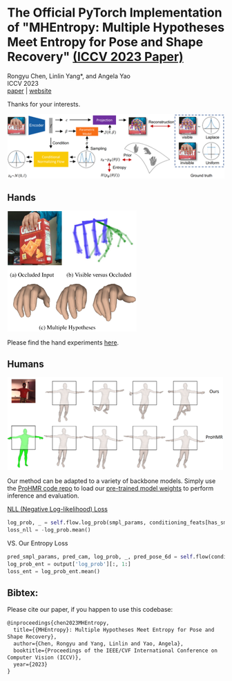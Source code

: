 # The Official PyTorch Implementation of "MHEntropy: Multiple Hypotheses Meet Entropy for Pose and Shape Recovery" [(ICCV 2023 Paper)]()

Rongyu Chen, Linlin Yang*, and Angela Yao<br>
ICCV 2023<br>
[paper](https://openaccess.thecvf.com/content/ICCV2023/papers/Chen_MHEntropy_Entropy_Meets_Multiple_Hypotheses_for_Pose_and_Shape_Recovery_ICCV_2023_paper.pdf) | [website](https://gloryyrolg.github.io/MHEntropy/)

Thanks for your interests.

[<img src="./assets/framework.png" width="800"/>]()

## Hands

[<img src="./assets/teaser.png" width="300"/>]()

Please find the hand experiments [here](https://github.com/GloryyrolG/MHEntropy/blob/master/hand/README.md).

## Humans

[<img src="./assets/humans.png" width="500"/>]()

Our method can be adapted to a variety of backbone models. Simply use the [ProHMR code repo](https://github.com/nkolot/ProHMR/tree/master) to load our [pre-trained model weights](https://drive.google.com/file/d/19gaxHvpTB5f6ojYECSc8uXXdLtghTxGC/view?usp=sharing) to perform inference and evaluation.

[NLL (Negative Log-likelihood) Loss](https://github.com/nkolot/ProHMR/blob/3b1a9926f97ba1c77f1cb97151da2a59d2f16d11/prohmr/models/prohmr.py#L236)
```python
log_prob, _ = self.flow.log_prob(smpl_params, conditioning_feats[has_smpl_params])
loss_nll = -log_prob.mean()
```
VS. Our Entropy Loss
```python
pred_smpl_params, pred_cam, log_prob, _, pred_pose_6d = self.flow(conditioning_feats, num_samples=num_samples-1)
log_prob_ent = output['log_prob'][:, 1:]
loss_ent = log_prob_ent.mean()
```

## Bibtex:
Please cite our paper, if you happen to use this codebase:

```
@inproceedings{chen2023MHEntropy,
  title={{MHEntropy}: Multiple Hypotheses Meet Entropy for Pose and Shape Recovery},
  author={Chen, Rongyu and Yang, Linlin and Yao, Angela},
  booktitle={Proceedings of the IEEE/CVF International Conference on Computer Vision (ICCV)},
  year={2023}
}
```
